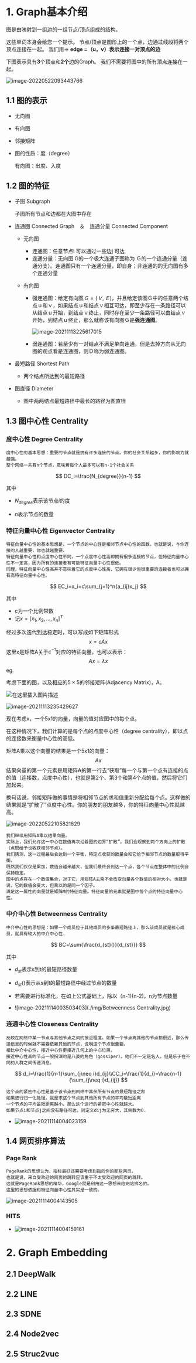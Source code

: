 # 1. Graph基本介绍

图是由映射到一组边的一组节点/顶点组成的结构。 

这些单词本身会给您一个提示。 节点/顶点是图形上的一个点，边通过线段将两个顶点连接在一起。 我们用=> **edge =（u，v）**表示连接一对顶点的**边**

下图表示具有**3**个顶点和**2个**边的Graph。 我们不需要将图中的所有顶点连接在一起。

![image-20220522093443766](./img/Graph.jpg)

## 1.1 图的表示

- 无向图

- 有向图

- 邻接矩阵

- 图的性质：度（degree）

  有向图：出度、入度

## 1.2 图的特征

- 子图 Subgraph

  子图所有节点和边都在大图中存在

- 连通图 Connected Graph　＆　连通分量 Connected Component

  - 无向图

    - 连通图：任意节点i 可以通过一些边j 可达
    - 连通分量：无向图 G的一个极大连通子图称为 Ｇ的一个连通分量（连通分支）。连通图只有一个连通分量，即自身；非连通的的无向图有多个连通分量

  - 有向图

    - 强连通图：给定有向图$Ｇ=(Ｖ,Ｅ)$，并且给定该图Ｇ中的任意两个结点ｕ和ｖ，如果结点ｕ和结点ｖ相互可达，即至少存在一条路径可以从结点ｕ开始，到结点ｖ终止，同时存在至少一条路径可以由结点ｖ开始，到结点ｕ终止，那么就称该有向图Ｇ是**强连通图**。

      ![image-20211113225617015](./img/强连通图.jpg)

    - 弱连通图：若至少有一对结点不满足单向连通，但是去掉方向从无向图的观点看是连通图，则Ｄ称为弱连通图。

- 最短路径 Shortest Path

  - 两个结点所达到的最短路径

- 图直径 Diameter

  - 图中两两结点最短路径中最长的路径为图直径

## 1.3 图中心性 Centrality

### 度中心性 Degree Centrality

```
度中心性的基本思想：重要的节点就是拥有许多连接的节点。你的社会关系越多，你的影响力就越强。
整个网络一共有n个节点，意味着每个人最多可以有n-1个社会关系
```

$$
DC_i=\frac{N_{degree}}{n-1}
$$

其中

- $N_{degree}$表示该节点$i$的度

- $n$表示节点的数量

### 特征向量中心性 Eigenvector Centrality

```
特征向量中心性的基本思想是，一个节点的中心性是相邻节点中心性的函数。也就是说，与你连接的人越重要，你也就越重要。
特征向量中心性和点度中心性不同，一个点度中心性高即拥有很多连接的节点，但特征向量中心性不一定高，因为所有的连接者有可能特征向量中心性很低。
同理，特征向量中心性高并不意味着它的点度中心性高，它拥有很少但很重要的连接者也可以拥有高特征向量中心性。
```

$$
EC_i=x_i=c\sum_{j=1}^n{a_{ij}x_j}
$$

其中

- c为一个比例常数
- 记$x=[x_1,x_2,...,x_n]^T$

经过多次迭代到达稳定时，可以写成如下矩阵形式
$$
x=cAx
$$
这里x是矩阵A关于$c^{-1}$对应的特征向量，也可以表示：
$$
Ax=\lambda x
$$
eg.

考虑下面的图，以及相应的$5×5$的邻接矩阵(Adjacency Matrix)，A。

![在这里插入图片描述](./img/矩阵图.jpg)

![image-20211113235429627](./img/邻接矩阵.jpg)

现在考虑x，一个5x1的向量，向量的值对应图中的每个点。

在这种情况下，我们计算的是每个点的点度中心性（degree centrality），即以点的连接数来衡量中心性的高低。

矩阵A乘以这个向量的结果是一个5x1的向量：
$$
Ax
$$
结果向量的第一个元素是用矩阵A的第一行去“获取”每一个与第一个点有连接的点的值（连接数，点度中心性），也就是第2个、第3个和第4个点的值，然后将它们加起来。

换句话说，邻接矩阵做的事情是将相邻节点的求和值重新分配给每个点。这样做的结果就是“扩散了”点度中心性。你的朋友的朋友越多，你的特征向量中心性就越高。

![image-20220522105821629](./img/update.jpg)

```
我们继续用矩阵A乘以结果向量。
实际上，我们允许这一中心性数值再次沿着图的边界“扩散”。我们会观察到两个方向上的扩散（点既给予也收获相邻节点）。
我们猜测，这一过程最后会达到一个平衡，特定点收获的数量会和它给予相邻节点的数量取得平衡。
既然我们仅仅是累加，数值会越来越大，但我们最终会到达一个点，各个节点在整体中的比例会保持稳定。
图中的点存在一个数值集合，对于它，用矩阵A去乘不会改变向量各个数值的相对大小。也就是说，它的数值会变大，但乘以的是同一个因子。
满足这一属性的向量就是矩阵M的特征向量。特征向量的元素就是图中每个点的特征向量中心性。
```

### 中介中心性 Betweenness Centrality

```
中介中心性的思想是：如果一个成员位于其他成员的多条最短路径上，那么该成员就是核心成员，就具有较大的中介中心性.
```

$$
BC=\sum{\frac{d_{st}()}{d_{st}}}
$$

其中

- $d_{st}$表示s到t的最短路径数量
- $d_{st}()$表示从s到t的最短路径中经过节点的数量
- 若需要进行标准化，在如上公式基础上，除以（n-1)(n-2)，n为节点数量

- ![image-20211114003503403](./img/Betweenness Centrality.jpg)

### 连通中心性 Closeness Centrality

```
反映在网络中某一节点与其他节点之间的接近程度。如果一个节点离其他的节点都很近，那么传递信息的时候就不需要依赖其他的节点，说明这个节点很重要。
相比中介中心性，接近中心性更接近几何上的中心位置。
接近中心性高的节点一般扮演的是八婆的角色（gossiper）。他们不一定是名人，但是乐于在不同的人群之间传递消息。
```

$$
d_i=\frac{1}{n-1}\sum_{j\neq i}d_{ij}\\CC_i=\frac{1}{d_i}=\frac{n-1}{\sum_{j\neq i}d_{ij}}
$$

```
这个点的紧密中心性是基于该节点到网络中其余所有节点的最短路径之和
如果进行归一化处理，就是求这个节点到其他所有节点的平均最短距离
一个节点的平均最短距离越小，那么这个进行的紧密中心性就越大。
如果节点i和节点j之间没有路径可达，则定义dij为无穷大，其倒数为0.
```

- ![image-20211114004023159](./img/CC.jpg)

## 1.4 网页排序算法

### Page Rank

```
PageRank的思想认为，指标最好还需要考虑到指向你的那些网页。
也就是说，来自受欢迎的网页的跳转应该重于不太受欢迎的网页的跳转。
这就是PageRank思想的精华，Google就是利用这一思想来给网站排名的。
这里的思想依据和特征向量中心性其实是一致的。
```



![image-20211114004143505](./img/RageRank.jpg)

### HITS

- ![image-20211114004159161](./img/HITS.jpg)

# 2. Graph Embedding

## 2.1 DeepWalk

## 2.2 LINE

## 2.3 SDNE

## 2.4 Node2vec

## 2.5 Struc2vuc


